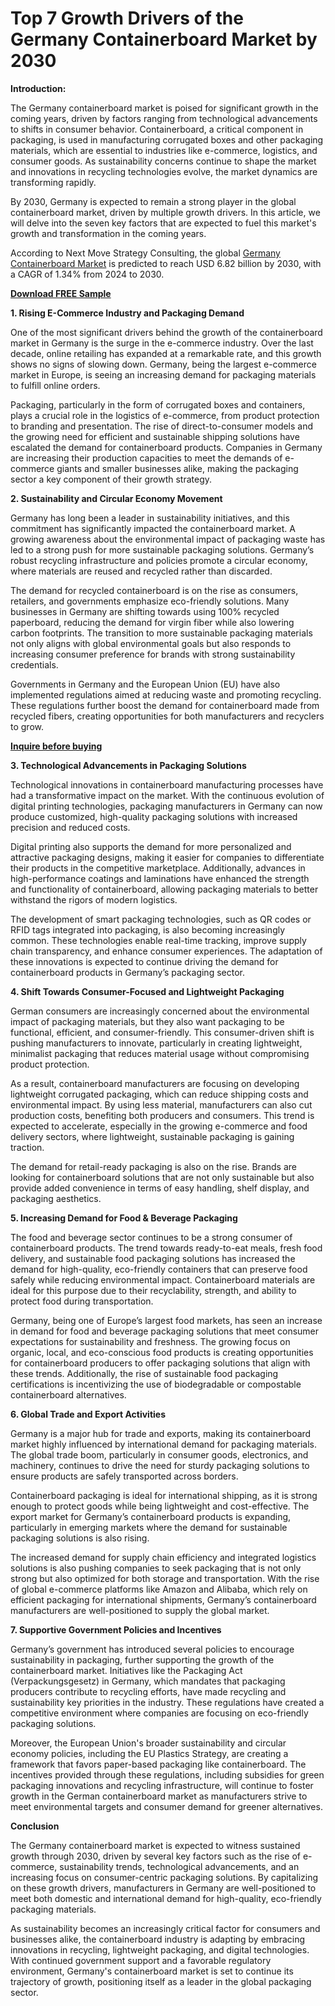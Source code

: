 # Top 7 Growth Drivers of the Germany Containerboard Market by 2030

**Introduction:**

The Germany containerboard market is poised for significant growth in the coming years, driven by factors ranging from technological advancements to shifts in consumer behavior. Containerboard, a critical component in packaging, is used in manufacturing corrugated boxes and other packaging materials, which are essential to industries like e-commerce, logistics, and consumer goods. As sustainability concerns continue to shape the market and innovations in recycling technologies evolve, the market dynamics are transforming rapidly.

By 2030, Germany is expected to remain a strong player in the global containerboard market, driven by multiple growth drivers. In this article, we will delve into the seven key factors that are expected to fuel this market's growth and transformation in the coming years.

According to Next Move Strategy Consulting, the global [Germany Containerboard Market](https://www.nextmsc.com/report/germany-containerboard-market) is predicted to reach USD 6.82 billion by 2030, with a CAGR of 1.34% from 2024 to 2030.

[**Download FREE Sample**](https://www.nextmsc.com/germany-containerboard-market/request-sample)

**1. Rising E-Commerce Industry and Packaging Demand**

One of the most significant drivers behind the growth of the containerboard market in Germany is the surge in the e-commerce industry. Over the last decade, online retailing has expanded at a remarkable rate, and this growth shows no signs of slowing down. Germany, being the largest e-commerce market in Europe, is seeing an increasing demand for packaging materials to fulfill online orders.

Packaging, particularly in the form of corrugated boxes and containers, plays a crucial role in the logistics of e-commerce, from product protection to branding and presentation. The rise of direct-to-consumer models and the growing need for efficient and sustainable shipping solutions have escalated the demand for containerboard products. Companies in Germany are increasing their production capacities to meet the demands of e-commerce giants and smaller businesses alike, making the packaging sector a key component of their growth strategy.

**2. Sustainability and Circular Economy Movement**

Germany has long been a leader in sustainability initiatives, and this commitment has significantly impacted the containerboard market. A growing awareness about the environmental impact of packaging waste has led to a strong push for more sustainable packaging solutions. Germany’s robust recycling infrastructure and policies promote a circular economy, where materials are reused and recycled rather than discarded.

The demand for recycled containerboard is on the rise as consumers, retailers, and governments emphasize eco-friendly solutions. Many businesses in Germany are shifting towards using 100% recycled paperboard, reducing the demand for virgin fiber while also lowering carbon footprints. The transition to more sustainable packaging materials not only aligns with global environmental goals but also responds to increasing consumer preference for brands with strong sustainability credentials.

Governments in Germany and the European Union (EU) have also implemented regulations aimed at reducing waste and promoting recycling. These regulations further boost the demand for containerboard made from recycled fibers, creating opportunities for both manufacturers and recyclers to grow.

[**Inquire before buying**](https://www.nextmsc.com/germany-containerboard-market/inquire-before-buying)

**3. Technological Advancements in Packaging Solutions**

Technological innovations in containerboard manufacturing processes have had a transformative impact on the market. With the continuous evolution of digital printing technologies, packaging manufacturers in Germany can now produce customized, high-quality packaging solutions with increased precision and reduced costs.

Digital printing also supports the demand for more personalized and attractive packaging designs, making it easier for companies to differentiate their products in the competitive marketplace. Additionally, advances in high-performance coatings and laminations have enhanced the strength and functionality of containerboard, allowing packaging materials to better withstand the rigors of modern logistics.

The development of smart packaging technologies, such as QR codes or RFID tags integrated into packaging, is also becoming increasingly common. These technologies enable real-time tracking, improve supply chain transparency, and enhance consumer experiences. The adaptation of these innovations is expected to continue driving the demand for containerboard products in Germany’s packaging sector.

**4. Shift Towards Consumer-Focused and Lightweight Packaging**

German consumers are increasingly concerned about the environmental impact of packaging materials, but they also want packaging to be functional, efficient, and consumer-friendly. This consumer-driven shift is pushing manufacturers to innovate, particularly in creating lightweight, minimalist packaging that reduces material usage without compromising product protection.

As a result, containerboard manufacturers are focusing on developing lightweight corrugated packaging, which can reduce shipping costs and environmental impact. By using less material, manufacturers can also cut production costs, benefiting both producers and consumers. This trend is expected to accelerate, especially in the growing e-commerce and food delivery sectors, where lightweight, sustainable packaging is gaining traction.

The demand for retail-ready packaging is also on the rise. Brands are looking for containerboard solutions that are not only sustainable but also provide added convenience in terms of easy handling, shelf display, and packaging aesthetics.

**5. Increasing Demand for Food & Beverage Packaging**

The food and beverage sector continues to be a strong consumer of containerboard products. The trend towards ready-to-eat meals, fresh food delivery, and sustainable food packaging solutions has increased the demand for high-quality, eco-friendly containers that can preserve food safely while reducing environmental impact. Containerboard materials are ideal for this purpose due to their recyclability, strength, and ability to protect food during transportation.

Germany, being one of Europe’s largest food markets, has seen an increase in demand for food and beverage packaging solutions that meet consumer expectations for sustainability and freshness. The growing focus on organic, local, and eco-conscious food products is creating opportunities for containerboard producers to offer packaging solutions that align with these trends. Additionally, the rise of sustainable food packaging certifications is incentivizing the use of biodegradable or compostable containerboard alternatives.

**6. Global Trade and Export Activities**

Germany is a major hub for trade and exports, making its containerboard market highly influenced by international demand for packaging materials. The global trade boom, particularly in consumer goods, electronics, and machinery, continues to drive the need for sturdy packaging solutions to ensure products are safely transported across borders.

Containerboard packaging is ideal for international shipping, as it is strong enough to protect goods while being lightweight and cost-effective. The export market for Germany’s containerboard products is expanding, particularly in emerging markets where the demand for sustainable packaging solutions is also rising.

The increased demand for supply chain efficiency and integrated logistics solutions is also pushing companies to seek packaging that is not only strong but also optimized for both storage and transportation. With the rise of global e-commerce platforms like Amazon and Alibaba, which rely on efficient packaging for international shipments, Germany’s containerboard manufacturers are well-positioned to supply the global market.

**7. Supportive Government Policies and Incentives**

Germany’s government has introduced several policies to encourage sustainability in packaging, further supporting the growth of the containerboard market. Initiatives like the Packaging Act (Verpackungsgesetz) in Germany, which mandates that packaging producers contribute to recycling efforts, have made recycling and sustainability key priorities in the industry. These regulations have created a competitive environment where companies are focusing on eco-friendly packaging solutions.

Moreover, the European Union's broader sustainability and circular economy policies, including the EU Plastics Strategy, are creating a framework that favors paper-based packaging like containerboard. The incentives provided through these regulations, including subsidies for green packaging innovations and recycling infrastructure, will continue to foster growth in the German containerboard market as manufacturers strive to meet environmental targets and consumer demand for greener alternatives.

**Conclusion**

The Germany containerboard market is expected to witness sustained growth through 2030, driven by several key factors such as the rise of e-commerce, sustainability trends, technological advancements, and an increasing focus on consumer-centric packaging solutions. By capitalizing on these growth drivers, manufacturers in Germany are well-positioned to meet both domestic and international demand for high-quality, eco-friendly packaging materials.

As sustainability becomes an increasingly critical factor for consumers and businesses alike, the containerboard industry is adapting by embracing innovations in recycling, lightweight packaging, and digital technologies. With continued government support and a favorable regulatory environment, Germany's containerboard market is set to continue its trajectory of growth, positioning itself as a leader in the global packaging sector.
